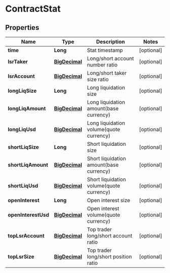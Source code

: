 
# ContractStat

## Properties

Name | Type | Description | Notes
------------ | ------------- | ------------- | -------------
**time** | **Long** | Stat timestamp |  [optional]
**lsrTaker** | [**BigDecimal**](BigDecimal.md) | Long/short account number ratio |  [optional]
**lsrAccount** | [**BigDecimal**](BigDecimal.md) | Long/short taker size ratio |  [optional]
**longLiqSize** | **Long** | Long liquidation size |  [optional]
**longLiqAmount** | [**BigDecimal**](BigDecimal.md) | Long liquidation amount(base currency) |  [optional]
**longLiqUsd** | [**BigDecimal**](BigDecimal.md) | Long liquidation volume(quote currency) |  [optional]
**shortLiqSize** | **Long** | Short liquidation size |  [optional]
**shortLiqAmount** | [**BigDecimal**](BigDecimal.md) | Short liquidation amount(base currency) |  [optional]
**shortLiqUsd** | [**BigDecimal**](BigDecimal.md) | Short liquidation volume(quote currency) |  [optional]
**openInterest** | **Long** | Open interest size |  [optional]
**openInterestUsd** | [**BigDecimal**](BigDecimal.md) | Open interest volume(quote currency) |  [optional]
**topLsrAccount** | [**BigDecimal**](BigDecimal.md) | Top trader long/short account ratio |  [optional]
**topLsrSize** | [**BigDecimal**](BigDecimal.md) | Top trader long/short position ratio |  [optional]

